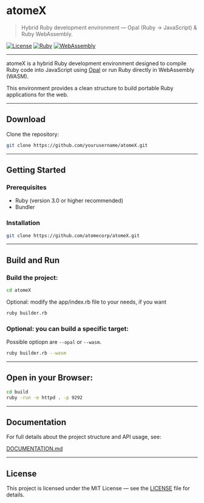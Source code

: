 
# atomeX

> Hybrid Ruby development environment — Opal (Ruby → JavaScript) & Ruby WebAssembly.

[![License](https://img.shields.io/badge/license-MIT-blue.svg)](LICENSE)
[![Ruby](https://img.shields.io/badge/Ruby-3.0%2B-red)](https://www.ruby-lang.org/)
[![WebAssembly](https://img.shields.io/badge/WebAssembly-supported-blueviolet)](https://webassembly.org/)

---

atomeX is a hybrid Ruby development environment designed to compile Ruby code into JavaScript using [Opal](https://opalrb.com/) or run Ruby directly in WebAssembly (WASM).

This environment provides a clean structure to build portable Ruby applications for the web.

---

## Download

Clone the repository:

```bash
git clone https://github.com/yourusername/atomeX.git
```

---

## Getting Started

### Prerequisites

- Ruby (version 3.0 or higher recommended)
- Bundler

### Installation

```bash
git clone https://github.com/atomecorp/atomeX.git
```

---

## Build and Run

### Build the project:

```bash
cd atomeX
```
Optional: modify the app/index.rb file to your needs, if you want 
```bash
ruby builder.rb
```

### Optional: you can build a specific target:
Possible optiopn are `--opal` or `--wasm`.
```bash
ruby builder.rb --wasm
```

---

## Open in your Browser:

```bash
cd build 
ruby -run -e httpd . -p 9292
```

---

## Documentation

For full details about the project structure and API usage, see:

[DOCUMENTATION.md](DOCUMENTATION.md)

---

## License

This project is licensed under the MIT License — see the [LICENSE](LICENSE) file for details.
